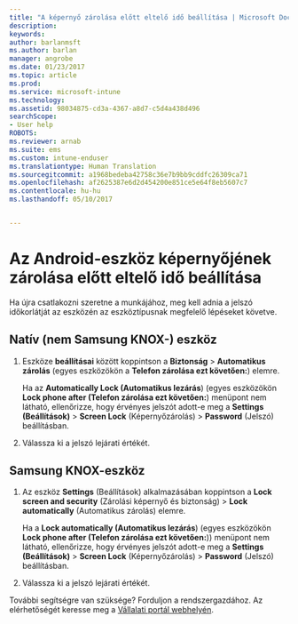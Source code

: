 ```yaml
---
title: "A képernyő zárolása előtt eltelő idő beállítása | Microsoft Docs"
description: 
keywords: 
author: barlanmsft
ms.author: barlan
manager: angrobe
ms.date: 01/23/2017
ms.topic: article
ms.prod: 
ms.service: microsoft-intune
ms.technology: 
ms.assetid: 98034875-cd3a-4367-a8d7-c5d4a438d496
searchScope:
- User help
ROBOTS: 
ms.reviewer: arnab
ms.suite: ems
ms.custom: intune-enduser
ms.translationtype: Human Translation
ms.sourcegitcommit: a1968bedeba42758c36e7b9bb9cddfc26309ca71
ms.openlocfilehash: af2625387e6d2d454200e851ce5e64f8eb5607c7
ms.contentlocale: hu-hu
ms.lasthandoff: 05/10/2017


---
```


# <a name="how-to-set-the-amount-of-time-before-your-android-device-locks-its-screen"></a>Az Android-eszköz képernyőjének zárolása előtt eltelő idő beállítása

Ha újra csatlakozni szeretne a munkájához, meg kell adnia a jelszó időkorlátját az eszközén az eszköztípusnak megfelelő lépéseket követve.

## <a name="native-non-samsung-knox-device"></a>Natív (nem Samsung KNOX-) eszköz

1.  Eszköze **beállításai** között koppintson a **Biztonság** &gt; **Automatikus zárolás** (egyes eszközökön a **Telefon zárolása ezt követően:**) elemre.

    Ha az **Automatically Lock (Automatikus lezárás**) (egyes eszközökön **Lock phone after (Telefon zárolása ezt követően:**) menüpont nem látható, ellenőrizze, hogy érvényes jelszót adott-e meg a **Settings (Beállítások)** &gt; **Screen Lock** (Képernyőzárolás) &gt; **Password** (Jelszó) beállításban.

2.  Válassza ki a jelszó lejárati értékét.

## <a name="samsung-knox-device"></a>Samsung KNOX-eszköz

1.  Az eszköz **Settings** (Beállítások) alkalmazásában koppintson a **Lock screen and security** (Zárolási képernyő és biztonság) &gt; **Lock automatically** (Automatikus zárolás) elemre.

    Ha a **Lock automatically (Automatikus lezárás**) (egyes eszközökön **Lock phone after (Telefon zárolása ezt követően:**)) menüpont nem látható, ellenőrizze, hogy érvényes jelszót adott-e meg a **Settings (Beállítások)** &gt; **Screen Lock** (Képernyőzárolás) &gt; **Password** (Jelszó) beállításban.

2.  Válassza ki a jelszó lejárati értékét.

További segítségre van szüksége? Forduljon a rendszergazdához. Az elérhetőségét keresse meg a [Vállalati portál webhelyén](http://portal.manage.microsoft.com).

